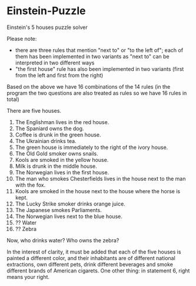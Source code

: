 # Einstein-Puzzle

Einstein's 5 houses puzzle solver

Please note:

- there are three rules that mention "next to" or "to the left of"; each of them has been implemented in two variants as "next to" can be interpreted in two different ways
- "the first house" rule has also been implemented in two variants (first from the left and first from the right)

Based on the above we have 16 combinations of the 14 rules (in the program the two questions are also treated as rules so we have 16 rules in total)

There are five houses.

1. The Englishman lives in the red house.
2. The Spaniard owns the dog.
3. Coffee is drunk in the green house.
4. The Ukrainian drinks tea.
5. The green house is immediately to the right of the ivory house.
6. The Old Gold smoker owns snails.
7. Kools are smoked in the yellow house.
8. Milk is drunk in the middle house.
9. The Norwegian lives in the first house.
10. The man who smokes Chesterfields lives in the house next to the man with the fox.
11. Kools are smoked in the house next to the house where the horse is kept.
12. The Lucky Strike smoker drinks orange juice.
13. The Japanese smokes Parliaments.
14. The Norwegian lives next to the blue house.
15. ?? Water 
16. ?? Zebra

Now, who drinks water? Who owns the zebra?

In the interest of clarity, it must be added that each of the five houses is painted a different color, and their inhabitants are of different national extractions, own different pets, drink different beverages and smoke different brands of American cigarets. One other thing: in statement 6, right means your right.
